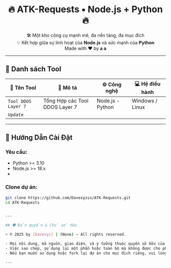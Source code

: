 <h1 align="center">🔥 ATK-Requests ▪︎ Node.js + Python 🔥</h1>

<p align="center">
  🛠️ Một kho công cụ mạnh mẽ, đa nền tảng, đa mục đích<br>
  ✨ Kết hợp giữa sự linh hoạt của <strong>Node.js</strong> và sức mạnh của <strong>Python</strong><br>
  Made with ❤️ by <strong>a a</strong>
</p>

---

## 📂 Danh sách Tool

| 🧩 Tên Tool | 📜 Mô tả | ⚙️ Công nghệ | 💻 Hệ điều hành |
|------------|---------|-------------|----------------|
| `Tool DDOS Layer 7` | Tổng Hợp các Tool DDOS Layer 7  | Node.js - Python | Windows / Linux |
|      `Update`

---

## 🚀 Hướng Dẫn Cài Đặt

### Yêu cầu:
- Python >= 3.10
- Node.js >= 18.x
- 

### Clone dự án:

```bash
git clone https://github.com/Davexyzss/ATK-Requests.git
cd ATK-Requests


---

## 🛡️ Bản quyền & Chủ sở hữu

> © 2025 by [Davexyz] | (None) — All rights reserved.

- Mọi nội dung, mã nguồn, giao diện, và ý tưởng thuộc quyền sở hữu của chủ dự án.
- Việc sao chép, sử dụng lại một phần hoặc toàn bộ mà không được cho phép là **vi phạm bản quyền**.
- Nếu bạn muốn sử dụng hoặc fork lại dự án cho mục đích riêng, vui lòng **liên hệ trước qua email hoặc GitHub.**

---
